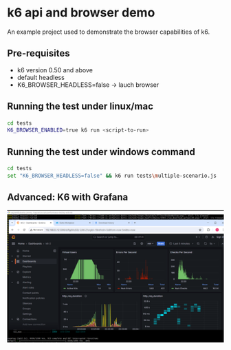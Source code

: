 # k6 api and browser demo

An example project used to demonstrate the browser capabilities of k6.

## Pre-requisites

- k6 version 0.50 and above
- default headless
- K6_BROWSER_HEADLESS=false -> lauch browser

## Running the test under linux/mac

```bash
cd tests
K6_BROWSER_ENABLED=true k6 run <script-to-run>
```
## Running the test under windows command
```bash
cd tests
set "K6_BROWSER_HEADLESS=false" && k6 run tests\multiple-scenario.js
```
## Advanced: K6 with Grafana
![App Screenshot](/k8s/img/k6-grafana.png)